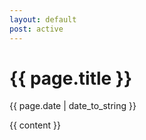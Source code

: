 ```yaml
---
layout: default
post: active
---
```

<h1>{{ page.title }}</h1>
<p class="meta">{{ page.date | date_to_string }}</p>

<div class="post">
  {{ content }}
  
  <!-- Post comments
  <div class="notecomments">
    {% include comments.html %}	 
  </div>   -->
</div>
